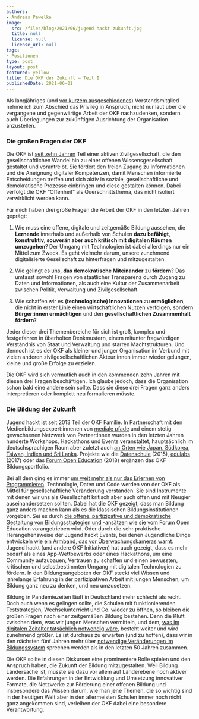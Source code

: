 ```yaml
---
authors:
- Andreas Pawelke
image:
  src: /files/blog/2021/06/jugend hackt zukunft.jpg
  title: null
  license: null
  license_url: null
tags:
- Positionen
type: post
layout: post
featured: yellow
title: Die OKF der Zukunft – Teil I
publishedDate: 2021-06-01
---
```


Als langjähriges (und [vor kurzem ausgeschiedenes](https://okfn.de/blog/2021/03/okf-vorstandswechsel/)) Vorstandsmitglied nehme ich zum Abschied das Privileg in Anspruch, nicht nur laut über die vergangene und gegenwärtige Arbeit der OKF nachzudenken, sondern auch Überlegungen zur zukünftigen Ausrichtung der Organisation anzustellen.

### Die großen Fragen der OKF

Die OKF ist [seit zehn Jahren](https://okfn.de/blog/2021/02/okf-10jahre-interview-dd/) Teil einer aktiven Zivilgesellschaft, die den gesellschaftlichen Wandel hin zu einer offenen Wissensgesellschaft gestaltet und vorantreibt. Sie fördert den freien Zugang zu Informationen und die Aneignung digitaler Kompetenzen, damit Menschen informierte Entscheidungen treffen und sich aktiv in soziale, gesellschaftliche und demokratische Prozesse einbringen und diese gestalten können. Dabei verfolgt die OKF “Offenheit” als Querschnittsthema, das nicht isoliert verwirklicht werden kann.

Für mich haben drei große Fragen die Arbeit der OKF in den letzten Jahren geprägt: 

1. Wie muss eine offene, digitale und zeitgemäße Bildung aussehen, die **Lernende** innerhalb und außerhalb von Schulen **dazu befähigt, konstruktiv, souverän aber auch kritisch mit digitalen Räumen umzugehen**? Der Umgang mit Technologien ist dabei allerdings nur ein Mittel zum Zweck. Es geht vielmehr darum, unsere zunehmend digitalisierte Gesellschaft zu hinterfragen und mitzugestalten.

2. Wie gelingt es uns, **das demokratische Miteinander** zu **fördern**? Das umfasst sowohl Fragen von staatlicher Transparenz durch Zugang zu Daten und Informationen, als auch eine Kultur der Zusammenarbeit zwischen Politik, Verwaltung und Zivilgesellschaft.

3. Wie schaffen wir es **(technologische) Innovationen** zu **ermöglichen**, die nicht in erster Linie einen wirtschaftlichen Nutzen verfolgen, sondern **Bürger:innen ermächtigen** und den **gesellschaftlichen Zusammenhalt fördern**?

Jeder dieser drei Themenbereiche für sich ist groß, komplex und festgefahren in überholten Denkmustern, einem mitunter fragwürdigen Verständnis von Staat und Verwaltung und starren Machtstrukturen. Und dennoch ist es der OKF als kleiner und junger Organisation im Verbund mit vielen anderen zivilgesellschaftlichen Akteur:innen immer wieder gelungen, kleine und große Erfolge zu erzielen.

Die OKF wird sich vermutlich auch in den kommenden zehn Jahren mit diesen drei Fragen beschäftigen. Ich glaube jedoch, dass die Organisation schon bald eine andere sein sollte. Dass sie diese drei Fragen ganz anders interpretieren oder komplett neu formulieren müsste.

### Die Bildung der Zukunft 

Jugend hackt ist seit 2013 Teil der OKF Familie. In Partnerschaft mit den Medienbildungsexpert:innenen von [mediale pfade](https://medialepfade.org/) und einem stetig gewachsenen Netzwerk von Partner:innen wurden in den letzten Jahren hunderte Workshops, Hackathons und Events veranstaltet, hauptsächlich im deutschsprachigen Raum aber zuletzt auch [an Orten wie Japan, Südkorea, Taiwan, Indien und Sri Lanka](https://jugendhackt.org/austausch/indien/). Projekte wie die [Datenschule](https://okfn.de/projekte/datenschule/) (2015), [edulabs](https://edulabs.de/) (2017) oder das [Forum Open Education](https://okfn.de/projekte/forumopenedu/) (2018) ergänzen das OKF Bildungsportfolio.

Bei all dem ging es immer [um weit mehr als nur das Erlernen von Programmieren](https://jugendhackt.org/ueber/). Technologie, Daten und Code werden von der OKF als Mittel für gesellschaftliche Veränderung verstanden. Sie sind Instrumente mit denen wir uns als Gesellschaft kritisch aber auch offen und mit Neugier auseinandersetzen sollten. Dabei hat die OKF gezeigt, dass man Bildung ganz anders machen kann als es die klassischen Bildungsinstitutionen vorgeben. Sei es durch [die offene, partizipative und demokratische Gestaltung von Bildungsstrategien und -ansätzen](https://okfn.de/blog/2021/04/forum-open-education-2021-jetzt-anmelden/) wie sie vom Forum Open Education vorangetrieben wird. Oder durch die sehr praktische Herangehensweise der Jugend hackt Events, bei denen Jugendliche Dinge entwickeln wie [ein Armband, das vor Überwachungskameras warnt](https://www.spiegel.de/netzwelt/web/jugend-hackt-bericht-zum-programmierwettbewerb-in-berlin-a-991719.html). Jugend hackt (und andere OKF Initiativen) hat auch gezeigt, dass es mehr bedarf als eines App-Wettbewerbs oder eines Hackathons, um eine Community aufzubauen, Vertrauen zu schaffen und einen bewussten, kritischen und selbstbestimmten Umgang mit digitalen Technologien zu fördern. In den Bildungsangeboten der OKF steckt viel Wissen und jahrelange Erfahrung in der partizipativen Arbeit mit jungen Menschen, um Bildung ganz neu zu denken, und neu umzusetzen.

Bildung in Pandemiezeiten läuft in Deutschland mehr schlecht als recht. Doch auch wenn es gelingen sollte, die Schulen mit funktionierenden Teststrategien, Wechselunterricht und Co. wieder zu öffnen, so bleiben die großen Fragen nach einer zeitgemäßen Bildung bestehen. Denn die Kluft zwischen dem, was wir jungen Menschen vermitteln, und dem, [was im digitalen Zeitalter tatsächlich notwendig wäre](https://www.linkedin.com/pulse/bildungskrise-dejan-mihajlovi%C4%87/), besteht weiter und wird zunehmend größer. Es ist durchaus zu erwarten (und zu hoffen), dass wir in den nächsten fünf Jahren mehr über [notwendige Veränderungen im Bildungssystem](https://twitter.com/david_perell/status/1381422784996237312) sprechen werden als in den letzten 50 Jahren zusammen.

Die OKF sollte in diesen Diskursen eine prominentere Rolle spielen und den Anspruch haben, die Zukunft der Bildung mitzugestalten. Weil Bildung Ländersache ist, müsste sie dazu vor allem auf Länderebene noch aktiver werden. Die Erfahrungen in der Entwicklung und Umsetzung innovativer Formate, die Netzwerke zur Förderung einer offenen Bildung und insbesondere das Wissen darum, wie man jene Themen, die so wichtig sind in der heutigen Welt aber in den allermeisten Schulen immer noch nicht ganz angekommen sind, verleihen der OKF dabei eine besondere Verantwortung.